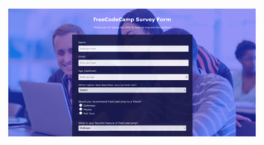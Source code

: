 ![alt text](https://github.com/durmusgulbahar/free-code-camp-web-projects/blob/main/freecodecamp-html-2/project2.png)